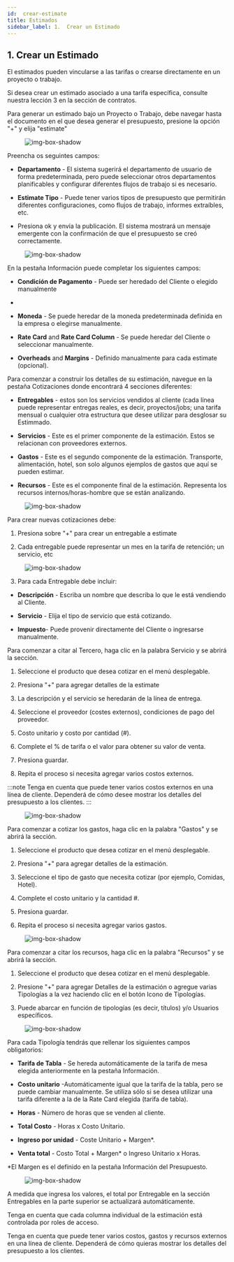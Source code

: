 ```yaml
---
id:  crear-estimate
title: Estimados
sidebar_label: 1.  Crear un Estimado
---
```


## 1.  Crear un Estimado

El estimados pueden vincularse a las tarifas o crearse directamente en un proyecto o trabajo.

Si desea crear un estimado asociado a una tarifa específica, consulte nuestra lección 3 en la sección de contratos.

Para generar un estimado bajo un Proyecto o Trabajo, debe navegar hasta el documento en el que desea generar el presupuesto, presione la opción "+" y elija "estimate"

<figure>

![img-box-shadow](/img/university/estimates/estimates-lesson1-1.png)
<figcaption></figcaption>
</figure>

Preencha os seguintes campos:

- **Departamento** - El sistema sugerirá el departamento de usuario de forma predeterminada, pero puede seleccionar otros departamentos planificables y configurar diferentes flujos de trabajo si es necesario.

- **Estimate Tipo** - Puede tener varios tipos de presupuesto que permitirán diferentes configuraciones, como flujos de trabajo, informes extraíbles, etc.

- Presiona ok y envía la publicación. El sistema mostrará un mensaje emergente con la confirmación de que el presupuesto se creó correctamente.


<figure>

![img-box-shadow](/img/university/estimates/estimates-lesson1-2.png)
<figcaption></figcaption>
</figure>

En la pestaña Información puede completar los siguientes campos:

- **Condición de Pagamento** - Puede ser heredado del Cliente o elegido manualmente
- 
- **Moneda** - Se puede heredar de la moneda predeterminada definida en la empresa o elegirse manualmente.

- **Rate Card** and **Rate Card Column** - Se puede heredar del Cliente o seleccionar manualmente.

- **Overheads** and **Margins** - Definido manualmente para cada estimate (opcional).

Para comenzar a construir los detalles de su estimación, navegue en la pestaña Cotizaciones donde encontrará 4 secciones diferentes:

- **Entregables** - estos son los servicios vendidos al cliente (cada línea puede representar entregas reales, es decir, proyectos/jobs; una tarifa mensual o cualquier otra estructura que desee utilizar para desglosar su Estimmado.

- **Servicios** - Este es el primer componente de la estimación. Estos se relacionan con proveedores externos.

- **Gastos** - Este es el segundo componente de la estimación. Transporte, alimentación, hotel, son solo algunos ejemplos de gastos que aquí se pueden estimar.

- **Recursos** - Este es el componente final de la estimación. Representa los recursos internos/horas-hombre que se están analizando.

<figure>

![img-box-shadow](/img/university/estimates/estimates-lesson1-3.png)
<figcaption></figcaption>
</figure>

Para crear nuevas cotizaciones debe:

1. Presiona sobre "+" para crear un entregable a estimate

2. Cada entregable puede representar un mes en la tarifa de retención; un servicio, etc

<figure>

![img-box-shadow](/img/university/estimates/estimates-lesson1-4.png)
<figcaption></figcaption>
</figure>

3. Para cada Entregable debe incluir:

 - **Descripción** - Escriba un nombre que describa lo que le está vendiendo al Cliente.

- **Servicio** - Elija el tipo de servicio que está cotizando.

- **Impuesto**- Puede provenir directamente del Cliente o ingresarse manualmente.
 

Para comenzar a citar al Tercero, haga clic en la palabra Servicio y se abrirá la sección.

1. Seleccione el producto que desea cotizar en el menú desplegable.

2. Presiona "+" para agregar detalles de la estimate

3. La descripción y el servicio se heredarán de la línea de entrega.

4. Seleccione el proveedor (costes externos), condiciones de pago del proveedor.

5. Costo unitario y costo por cantidad (#).

6. Complete el % de tarifa o el valor para obtener su valor de venta.

7. Presiona guardar.

8. Repita el proceso si necesita agregar varios costos externos.

:::note
Tenga en cuenta que puede tener varios costos externos en una línea de cliente. Dependerá de cómo desee mostrar los detalles del presupuesto a los clientes.
:::

<figure>

![img-box-shadow](/img/university/estimates/estimates-lesson1-5.png)
<figcaption></figcaption>
</figure>


Para comenzar a cotizar los gastos, haga clic en la palabra "Gastos" y se abrirá la sección.

1. Seleccione el producto que desea cotizar en el menú desplegable.

2. Presiona "+" para agregar detalles de la estimación.

3. Seleccione el tipo de gasto que necesita cotizar (por ejemplo, Comidas, Hotel).

4. Complete el costo unitario y la cantidad #.

5. Presiona guardar.

6. Repita el proceso si necesita agregar varios gastos.

<figure>

![img-box-shadow](/img/university/estimates/estimates-lesson1-6.png)
<figcaption></figcaption>
</figure>

 

Para comenzar a citar los recursos, haga clic en la palabra "Recursos" y se abrirá la sección.

1. Seleccione el producto que desea cotizar en el menú desplegable.

2. Presione "+" para agregar Detalles de la estimación o agregue varias Tipologías a la vez haciendo clic en el botón Icono de Tipologías.

3. Puede abarcar en función de tipologías (es decir, títulos) y/o Usuarios específicos.


<figure>

![img-box-shadow](/img/university/estimates/estimates-lesson1-7.png)
<figcaption></figcaption>
</figure>

Para cada Tipología tendrás que rellenar los siguientes campos obligatorios:

- **Tarifa de Tabla** - Se hereda automáticamente de la tarifa de mesa elegida anteriormente en la pestaña Información.  

- **Costo unitario** -Automáticamente igual que la tarifa de la tabla, pero se puede cambiar manualmente. Se utiliza sólo si se desea utilizar una tarifa diferente a la de la Rate Card elegida (tarifa de tabla).

- **Horas** - Número de horas que se venden al cliente.

- **Total Costo** - Horas x Costo Unitario.

- **Ingreso por unidad** - Coste Unitario + Margen*.

- **Venta total** - Costo Total + Margen* o Ingreso Unitario x Horas.

 *El Margen es el definido en la pestaña Información del Presupuesto.

<figure>

![img-box-shadow](/img/university/estimates/estimates-lesson1-8.png)
<figcaption></figcaption>
</figure>

A medida que ingresa los valores, el total por Entregable en la sección Entregables en la parte superior se actualizará automáticamente.

Tenga en cuenta que cada columna individual de la estimación está controlada por roles de acceso. 

Tenga en cuenta que puede tener varios costos, gastos y recursos externos en una línea de cliente. Dependerá de cómo quieras mostrar los detalles del presupuesto a los clientes.
